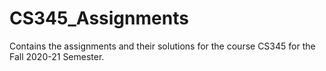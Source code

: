 # CS345_Assignments

Contains the assignments and their solutions for the course CS345 for the Fall 2020-21 Semester.

